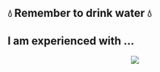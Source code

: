 ## 💧 Remember to drink water 💧

## I am experienced with ...
<p align="center">
  <a href="https://skillicons.dev">
    <img src="https://skillicons.dev/icons?i=github,html,css,js,python,bootstrap" />
  </a>
</p>
<!--
**Az140304/Az140304** is a ✨ _special_ ✨ repository because its `README.md` (this file) appears on your GitHub profile.

Here are some ideas to get you started:

- 🔭 I’m currently working on ...
- 🌱 I’m currently learning ...
- 👯 I’m looking to collaborate on ...
- 🤔 I’m looking for help with ...
- 💬 Ask me about ...
- 📫 How to reach me: ...
- 😄 Pronouns: ...
- ⚡ Fun fact: ...
-->
